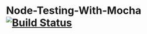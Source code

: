 # Node-Testing-With-Mocha [![Build Status](https://travis-ci.org/james-logan/nodetesting-mocha.svg?branch=master)](https://travis-ci.org/james-logan/nodetesting-mocha)
